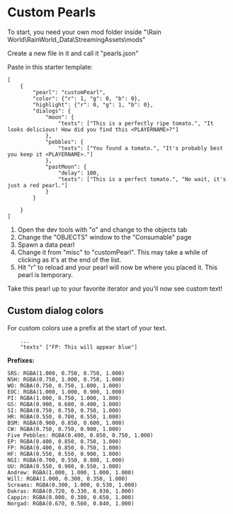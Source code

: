 # Custom Pearls

To start, you need your own mod folder inside "<Game Install Location>\Rain World\RainWorld_Data\StreamingAssets\mods"

Create a new file in it and call it "pearls.json"

Paste in this starter template:

```
[
    {
        "pearl": "customPearl",
        "color": {"r": 1, "g": 0, "b": 0},
        "highlight": {"r": 0, "g": 1, "b": 0},
        "dialogs": {
            "moon": {
                "texts": ["This is a perfectly ripe tomato.", "It looks delicious! How did you find this <PLAYERNAME>?"]
            },
            "pebbles": {
                "texts": ["You found a tomato.", "It's probably best you keep it <PLAYERNAME>."]
            },
            "pastMoon": {
                "delay": 100,
                "texts": ["This is a perfect tomato.", "No wait, it's just a red pearl."]
            }
        }
        
    }
]
```

1. Open the dev tools with "o" and change to the objects tab 
2. Change the "OBJECTS" window to the "Consumable" page
3. Spawn a data pearl
4. Change it from "misc" to "customPearl". This may take a while of clicking as it's at the end of the list.
5. Hit "r" to reload and your pearl will now be where you placed it. This pearl is temporary.

Take this pearl up to your favorite iterator and you'll now see custom text!

## Custom dialog colors
For custom colors use a prefix at the start of your text.
```
    ...
    "texts" ["FP: This will appear blue"]
```
**Prefixes:**
```
SRS: RGBA(1.000, 0.750, 0.750, 1.000)
NSH: RGBA(0.750, 1.000, 0.750, 1.000)
WO: RGBA(0.750, 0.750, 1.000, 1.000)
EOC: RGBA(1.000, 1.000, 0.900, 1.000)
PI: RGBA(1.000, 0.750, 1.000, 1.000)
GS: RGBA(0.900, 0.600, 0.400, 1.000)
SI: RGBA(0.750, 0.750, 0.750, 1.000)
HR: RGBA(0.550, 0.700, 0.550, 1.000)
BSM: RGBA(0.900, 0.850, 0.600, 1.000)
CW: RGBA(0.750, 0.750, 0.900, 1.000)
Five Pebbles: RGBA(0.400, 0.850, 0.750, 1.000)
EP: RGBA(0.400, 0.850, 0.750, 1.000)
FP: RGBA(0.400, 0.850, 0.750, 1.000)
HF: RGBA(0.550, 0.550, 0.900, 1.000)
NGI: RGBA(0.700, 0.550, 0.800, 1.000)
UU: RGBA(0.550, 0.900, 0.550, 1.000)
Andrew: RGBA(1.000, 1.000, 1.000, 1.000)
Will: RGBA(1.000, 0.300, 0.350, 1.000)
Screams: RGBA(0.300, 1.000, 0.530, 1.000)
Dakras: RGBA(0.720, 0.330, 0.930, 1.000)
Cappin: RGBA(0.000, 0.380, 0.650, 1.000)
Norgad: RGBA(0.670, 0.560, 0.840, 1.000)
```